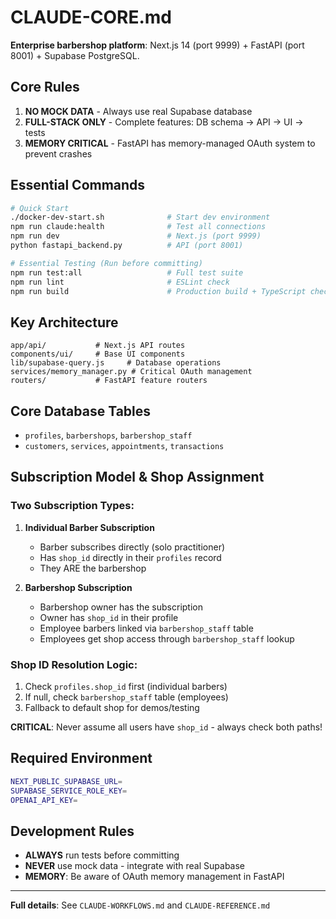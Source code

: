 # CLAUDE-CORE.md

**Enterprise barbershop platform**: Next.js 14 (port 9999) + FastAPI (port 8001) + Supabase PostgreSQL.

## Core Rules
1. **NO MOCK DATA** - Always use real Supabase database
2. **FULL-STACK ONLY** - Complete features: DB schema → API → UI → tests
3. **MEMORY CRITICAL** - FastAPI has memory-managed OAuth system to prevent crashes

## Essential Commands
```bash
# Quick Start
./docker-dev-start.sh              # Start dev environment
npm run claude:health              # Test all connections
npm run dev                        # Next.js (port 9999)
python fastapi_backend.py          # API (port 8001)

# Essential Testing (Run before committing)
npm run test:all                   # Full test suite
npm run lint                       # ESLint check
npm run build                      # Production build + TypeScript check
```

## Key Architecture
```
app/api/           # Next.js API routes
components/ui/     # Base UI components  
lib/supabase-query.js     # Database operations
services/memory_manager.py # Critical OAuth management
routers/           # FastAPI feature routers
```

## Core Database Tables
- `profiles`, `barbershops`, `barbershop_staff`
- `customers`, `services`, `appointments`, `transactions`

## Subscription Model & Shop Assignment

### Two Subscription Types:
1. **Individual Barber Subscription**
   - Barber subscribes directly (solo practitioner)
   - Has `shop_id` directly in their `profiles` record
   - They ARE the barbershop

2. **Barbershop Subscription**  
   - Barbershop owner has the subscription
   - Owner has `shop_id` in their profile
   - Employee barbers linked via `barbershop_staff` table
   - Employees get shop access through `barbershop_staff` lookup

### Shop ID Resolution Logic:
1. Check `profiles.shop_id` first (individual barbers)
2. If null, check `barbershop_staff` table (employees)
3. Fallback to default shop for demos/testing

**CRITICAL**: Never assume all users have `shop_id` - always check both paths!

## Required Environment
```bash
NEXT_PUBLIC_SUPABASE_URL=
SUPABASE_SERVICE_ROLE_KEY=
OPENAI_API_KEY=
```

## Development Rules
- **ALWAYS** run tests before committing
- **NEVER** use mock data - integrate with real Supabase
- **MEMORY**: Be aware of OAuth memory management in FastAPI

---
**Full details**: See `CLAUDE-WORKFLOWS.md` and `CLAUDE-REFERENCE.md`